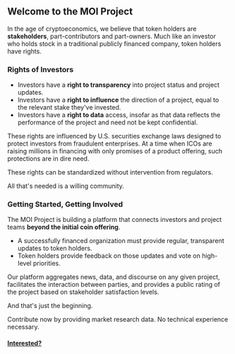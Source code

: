 ## Welcome to the MOI Project

In the age of cryptoeconomics, we believe that token holders are **stakeholders**, part-contributors and part-owners. Much like an investor who holds stock in a traditional publicly financed company, token holders have rights.


### Rights of Investors
* Investors have a **right to transparency** into project status and project updates.
* Investors have a **right to influence** the direction of a project, equal to the relevant stake they've invested.
* Investors have a **right to data** access, insofar as that data reflects the performance of the project and need not be kept confidential. 

These rights are influenced by U.S. securities exchange laws designed to protect investors from fraudulent enterprises. At a time when ICOs are raising millions in financing with only promises of a product offering, such protections are in dire need.

These rights can be standardized without intervention from regulators. 

All that's needed is a willing community.


### Getting Started, Getting Involved

The MOI Project is building a platform that connects investors and project teams **beyond the initial coin offering**. 
* A successfully financed organization must provide regular, transparent updates to token holders. 
* Token holders provide feedback on those updates and vote on high-level priorities. 

Our platform aggregates news, data, and discourse on any given project, facilitates the interaction between parties, and provides a public rating of the project based on stakeholder satisfaction levels. 

And that's just the beginning.

Contribute now by providing market research data. No technical experience necessary. 

#### **[Interested? ](www.google.com)**

